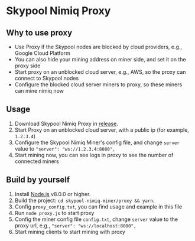 # Skypool Nimiq Proxy

## Why to use proxy
* Use Proxy if the Skypool nodes are blocked by cloud providers, e.g., Google Cloud Platform
* You can also hide your mining address on miner side, and set it on the proxy side
* Start proxy on an unblocked cloud server, e.g., AWS, so the proxy can connect to Skypool nodes
* Configure the blocked cloud server miners to proxy, so these miners can mine nimiq now

## Usage
1. Download Skypool Nimiq Proxy in [release](https://github.com/skypool-org/skypool-nimiq-miner/releases).
2. Start Proxy on an unblocked cloud server, with a public ip (for example, `1.2.3.4`)
3. Configure the Skypool Nimiq Miner's config file, and change `server` value to `"server": "ws://1.2.3.4:8080",`
4. Start mining now, you can see logs in proxy to see the number of connected miners

## Build by yourself
1. Install [Node.js](https://nodejs.org/) v8.0.0 or higher.
2. Build the project: `cd skypool-nimiq-miner/proxy && yarn`.
3. Config `proxy_config.txt`, you can find usage and example in this file
4. Run `node proxy.js` to start proxy
5. Config the miner config file `config.txt`, change `server` value to the proxy url, e.g., `"server": "ws://localhost:8080",`
6. Start mining clients to start mining with proxy
